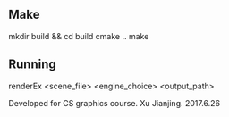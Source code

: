 ## Make
mkdir build && cd build
cmake ..
make

## Running
renderEx <scene_file> <engine_choice> <output_path>

Developed for CS graphics course.
Xu Jianjing.
2017.6.26

